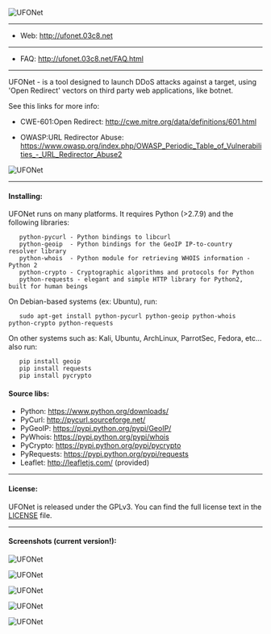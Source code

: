   ![UFONet](https://ufonet.03c8.net/ufonet/ufonet-gui6_small.png "UFONet Botnet Control Panel")

----------

 + Web:  http://ufonet.03c8.net

----------

 + FAQ:  http://ufonet.03c8.net/FAQ.html

----------

  UFONet - is a tool designed to launch DDoS attacks against a target, 
  using 'Open Redirect' vectors on third party web applications, like botnet.

  See this links for more info:

   - CWE-601:Open Redirect: 
     http://cwe.mitre.org/data/definitions/601.html

   - OWASP:URL Redirector Abuse: 
     https://www.owasp.org/index.php/OWASP_Periodic_Table_of_Vulnerabilities_-_URL_Redirector_Abuse2

  ![UFONet](https://ufonet.03c8.net/ufonet/ufonet-schema.png "UFONet Schema")

----------

#### Installing:

  UFONet runs on many platforms.  It requires Python (>2.7.9) and the following libraries:

       python-pycurl - Python bindings to libcurl
       python-geoip  - Python bindings for the GeoIP IP-to-country resolver library
       python-whois  - Python module for retrieving WHOIS information - Python 2
       python-crypto - Cryptographic algorithms and protocols for Python
       python-requests - elegant and simple HTTP library for Python2, built for human beings

  On Debian-based systems (ex: Ubuntu), run: 

       sudo apt-get install python-pycurl python-geoip python-whois python-crypto python-requests

  On other systems such as: Kali, Ubuntu, ArchLinux, ParrotSec, Fedora, etc... also run:

       pip install geoip 
       pip install requests
       pip install pycrypto

####  Source libs:

 * Python: https://www.python.org/downloads/
 * PyCurl: http://pycurl.sourceforge.net/
 * PyGeoIP: https://pypi.python.org/pypi/GeoIP/
 * PyWhois: https://pypi.python.org/pypi/whois
 * PyCrypto: https://pypi.python.org/pypi/pycrypto
 * PyRequests: https://pypi.python.org/pypi/requests
 * Leaflet: http://leafletjs.com/ (provided)

----------

####  License:

 UFONet is released under the GPLv3. You can find the full license text
in the [LICENSE](./docs/LICENSE) file.

----------

####  Screenshots (current version!):

  ![UFONet](https://ufonet.03c8.net/ufonet/ufonet-gui7_small.png "UFONet Botnet Grid")

  ![UFONet](https://ufonet.03c8.net/ufonet/ufonet-gui8_small.png "UFONet Botnet Stats")

  ![UFONet](https://ufonet.03c8.net/ufonet/ufonet-gui9_small.png "UFONet Botnet Board")

  ![UFONet](https://ufonet.03c8.net/ufonet/ufonet-gui3_small.png "UFONet Botnet GeoMap (deploying)")

  ![UFONet](https://ufonet.03c8.net/ufonet/ufonet-gui4_small.png "UFONet Botnet GeoMap (attacking)")

